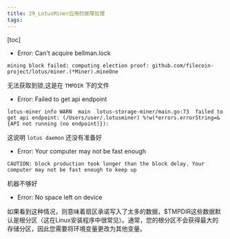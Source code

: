 ```yaml
---
title: 29_LotusMiner应用的故障处理
tags: 
---
```


[toc]

- Error: Can't acquire bellman.lock

`mining block failed: computing election proof: github.com/filecoin-project/lotus/miner.(*Miner).mineOne`

无法获取到锁,这是在 `TMPDIR` 下的文件

- Error: Failed to get api endpoint

`lotus-miner info WARN  main  lotus-storage-miner/main.go:73  failed to get api endpoint: (/Users/user/.lotusminer) %!w(*errors.errorString=&{API not running (no endpoint)}):`

这说明 `lotus daemon` 还没有准备好

- Error: Your computer may not be fast enough

`CAUTION: block production took longer than the block delay. Your computer may not be fast enough to keep up`

机器不够好

- Error: No space left on device

如果看到这种情况，则意味着扇区承诺写入了太多的数据，$TMPDIR这些数据默认是根分区（这在Linux安装程序中很常见）。通常，您的根分区不会获得最大的存储分区，因此您需要将环境变量更改为其他变量。
